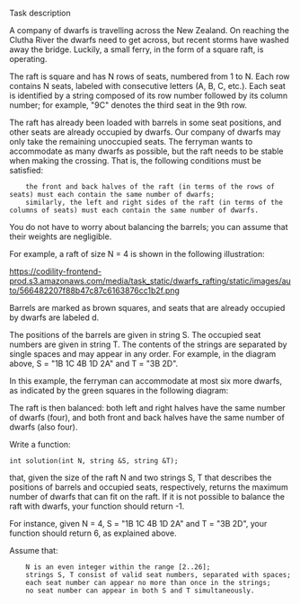 
Task description

A company of dwarfs is travelling across the New Zealand. On reaching the Clutha River the dwarfs need to get across, but recent storms have washed away the bridge. Luckily, a small ferry, in the form of a square raft, is operating.

The raft is square and has N rows of seats, numbered from 1 to N. Each row contains N seats, labeled with consecutive letters (A, B, C, etc.). Each seat is identified by a string composed of its row number followed by its column number; for example, "9C" denotes the third seat in the 9th row.

The raft has already been loaded with barrels in some seat positions, and other seats are already occupied by dwarfs. Our company of dwarfs may only take the remaining unoccupied seats. The ferryman wants to accommodate as many dwarfs as possible, but the raft needs to be stable when making the crossing. That is, the following conditions must be satisfied:

        the front and back halves of the raft (in terms of the rows of seats) must each contain the same number of dwarfs;
        similarly, the left and right sides of the raft (in terms of the columns of seats) must each contain the same number of dwarfs.

You do not have to worry about balancing the barrels; you can assume that their weights are negligible.

For example, a raft of size N = 4 is shown in the following illustration:

https://codility-frontend-prod.s3.amazonaws.com/media/task_static/dwarfs_rafting/static/images/auto/566482207f88b47c87c6163876cc1b2f.png

Barrels are marked as brown squares, and seats that are already occupied by dwarfs are labeled d.

The positions of the barrels are given in string S. The occupied seat numbers are given in string T. The contents of the strings are separated by single spaces and may appear in any order. For example, in the diagram above, S = "1B 1C 4B 1D 2A" and T = "3B 2D".

In this example, the ferryman can accommodate at most six more dwarfs, as indicated by the green squares in the following diagram:

The raft is then balanced: both left and right halves have the same number of dwarfs (four), and both front and back halves have the same number of dwarfs (also four).

Write a function:

    int solution(int N, string &S, string &T);

that, given the size of the raft N and two strings S, T that describes the positions of barrels and occupied seats, respectively, returns the maximum number of dwarfs that can fit on the raft. If it is not possible to balance the raft with dwarfs, your function should return -1.

For instance, given N = 4, S = "1B 1C 4B 1D 2A" and T = "3B 2D", your function should return 6, as explained above.

Assume that:

        N is an even integer within the range [2..26];
        strings S, T consist of valid seat numbers, separated with spaces;
        each seat number can appear no more than once in the strings;
        no seat number can appear in both S and T simultaneously.

